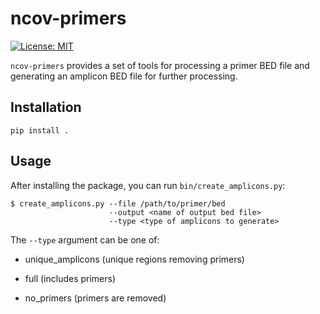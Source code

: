 # ncov-primers

[![License: MIT](https://img.shields.io/badge/License-MIT-yellow.svg)](https://opensource.org/licenses/MIT)


`ncov-primers` provides a set of tools for processing a primer BED file and
generating an amplicon BED file for further processing.

## Installation
```
pip install .
```


## Usage
After installing the package, you can run `bin/create_amplicons.py`:

```
$ create_amplicons.py --file /path/to/primer/bed
                      --output <name of output bed file>
                      --type <type of amplicons to generate>
```

The `--type` argument can be one of:

* unique_amplicons (unique regions removing primers)

* full (includes primers)

* no_primers (primers are removed)

